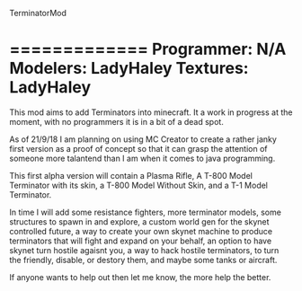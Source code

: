 TerminatorMod

=============
Programmer: N/A
Modelers: LadyHaley
Textures: LadyHaley
=============


This mod aims to add Terminators into minecraft.
It a work in progress at the moment, with no programmers it is in a bit of a dead spot.

As of 21/9/18 I am planning on using MC Creator to create a rather janky first version as a proof of concept so that it can grasp the attention of someone more talantend than I am when it comes to java programming.

This first alpha version will contain a Plasma Rifle, A T-800 Model Terminator with its skin, a T-800 Model Without Skin, and a T-1 Model Terminator.

In time I will add some resistance fighters, more terminator models, some structures to spawn in and explore, a custom world gen for the skynet controlled future, a way to create your own skynet machine to produce terminators that will fight and expand on your behalf, an option to have skynet turn hostile agaisnt you, a way to hack hostile terminators, to turn the friendly, disable, or destory them, and maybe some tanks or aircraft.

If anyone wants to help out then let me know, the more help the better.
